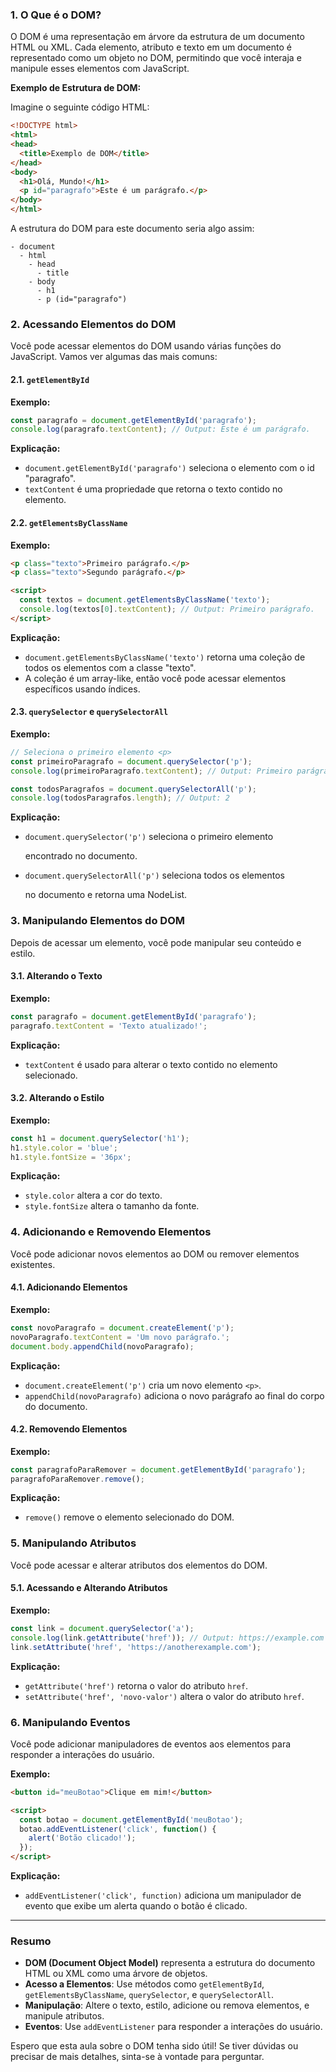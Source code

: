 ### 1. O Que é o DOM?

O DOM é uma representação em árvore da estrutura de um documento HTML ou XML. Cada elemento, atributo e texto em um documento é representado como um objeto no DOM, permitindo que você interaja e manipule esses elementos com JavaScript.

**Exemplo de Estrutura de DOM:**

Imagine o seguinte código HTML:

```html
<!DOCTYPE html>
<html>
<head>
  <title>Exemplo de DOM</title>
</head>
<body>
  <h1>Olá, Mundo!</h1>
  <p id="paragrafo">Este é um parágrafo.</p>
</body>
</html>
```

A estrutura do DOM para este documento seria algo assim:

```
- document
  - html
    - head
      - title
    - body
      - h1
      - p (id="paragrafo")
```

### 2. Acessando Elementos do DOM

Você pode acessar elementos do DOM usando várias funções do JavaScript. Vamos ver algumas das mais comuns:

#### 2.1. `getElementById`

**Exemplo:**

```javascript
const paragrafo = document.getElementById('paragrafo');
console.log(paragrafo.textContent); // Output: Este é um parágrafo.
```

**Explicação:**

- `document.getElementById('paragrafo')` seleciona o elemento com o id "paragrafo".
- `textContent` é uma propriedade que retorna o texto contido no elemento.

#### 2.2. `getElementsByClassName`

**Exemplo:**

```html
<p class="texto">Primeiro parágrafo.</p>
<p class="texto">Segundo parágrafo.</p>

<script>
  const textos = document.getElementsByClassName('texto');
  console.log(textos[0].textContent); // Output: Primeiro parágrafo.
</script>
```

**Explicação:**

- `document.getElementsByClassName('texto')` retorna uma coleção de todos os elementos com a classe "texto".
- A coleção é um array-like, então você pode acessar elementos específicos usando índices.

#### 2.3. `querySelector` e `querySelectorAll`

**Exemplo:**

```javascript
// Seleciona o primeiro elemento <p>
const primeiroParagrafo = document.querySelector('p');
console.log(primeiroParagrafo.textContent); // Output: Primeiro parágrafo.

const todosParagrafos = document.querySelectorAll('p');
console.log(todosParagrafos.length); // Output: 2
```

**Explicação:**

- `document.querySelector('p')` seleciona o primeiro elemento <p> encontrado no documento.
- `document.querySelectorAll('p')` seleciona todos os elementos <p> no documento e retorna uma NodeList.

### 3. Manipulando Elementos do DOM

Depois de acessar um elemento, você pode manipular seu conteúdo e estilo.

#### 3.1. Alterando o Texto

**Exemplo:**

```javascript
const paragrafo = document.getElementById('paragrafo');
paragrafo.textContent = 'Texto atualizado!';
```

**Explicação:**

- `textContent` é usado para alterar o texto contido no elemento selecionado.

#### 3.2. Alterando o Estilo

**Exemplo:**

```javascript
const h1 = document.querySelector('h1');
h1.style.color = 'blue';
h1.style.fontSize = '36px';
```

**Explicação:**

- `style.color` altera a cor do texto.
- `style.fontSize` altera o tamanho da fonte.

### 4. Adicionando e Removendo Elementos

Você pode adicionar novos elementos ao DOM ou remover elementos existentes.

#### 4.1. Adicionando Elementos

**Exemplo:**

```javascript
const novoParagrafo = document.createElement('p');
novoParagrafo.textContent = 'Um novo parágrafo.';
document.body.appendChild(novoParagrafo);
```

**Explicação:**

- `document.createElement('p')` cria um novo elemento `<p>`.
- `appendChild(novoParagrafo)` adiciona o novo parágrafo ao final do corpo do documento.

#### 4.2. Removendo Elementos

**Exemplo:**

```javascript
const paragrafoParaRemover = document.getElementById('paragrafo');
paragrafoParaRemover.remove();
```

**Explicação:**

- `remove()` remove o elemento selecionado do DOM.

### 5. Manipulando Atributos

Você pode acessar e alterar atributos dos elementos do DOM.

#### 5.1. Acessando e Alterando Atributos

**Exemplo:**

```javascript
const link = document.querySelector('a');
console.log(link.getAttribute('href')); // Output: https://example.com
link.setAttribute('href', 'https://anotherexample.com');
```

**Explicação:**

- `getAttribute('href')` retorna o valor do atributo `href`.
- `setAttribute('href', 'novo-valor')` altera o valor do atributo `href`.

### 6. Manipulando Eventos

Você pode adicionar manipuladores de eventos aos elementos para responder a interações do usuário.

**Exemplo:**

```html
<button id="meuBotao">Clique em mim!</button>

<script>
  const botao = document.getElementById('meuBotao');
  botao.addEventListener('click', function() {
    alert('Botão clicado!');
  });
</script>
```

**Explicação:**

- `addEventListener('click', function)` adiciona um manipulador de evento que exibe um alerta quando o botão é clicado.

---

### Resumo

- **DOM (Document Object Model)** representa a estrutura do documento HTML ou XML como uma árvore de objetos.
- **Acesso a Elementos**: Use métodos como `getElementById`, `getElementsByClassName`, `querySelector`, e `querySelectorAll`.
- **Manipulação**: Altere o texto, estilo, adicione ou remova elementos, e manipule atributos.
- **Eventos**: Use `addEventListener` para responder a interações do usuário.

Espero que esta aula sobre o DOM tenha sido útil! Se tiver dúvidas ou precisar de mais detalhes, sinta-se à vontade para perguntar.